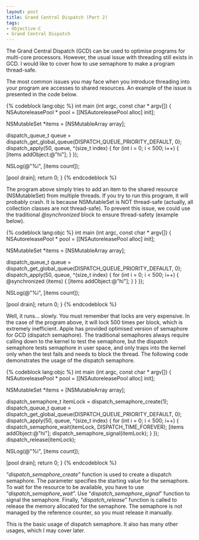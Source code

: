 ```yaml
---
layout: post
title: Grand Central Dispatch (Part 2)
tags:
- Objective-C
- Grand Central Dispatch
---
```



The Grand Central Dispatch (GCD) can be used to optimise programs for multi-core processors. However, the usual issue with threading still exists in GCD. I would like to cover how to use semaphore to make a program thread-safe.

<!--more-->

The most common issues you may face when you introduce threading into your program are accesses to shared resources. An example of the issue is presented in the code below.

{% codeblock lang:objc %}
int main (int argc, const char * argv[]) {
   NSAutoreleasePool * pool = [[NSAutoreleasePool alloc] init];

   NSMutableSet *items = [NSMutableArray array];

   dispatch_queue_t queue =
      dispatch_get_global_queue(DISPATCH_QUEUE_PRIORITY_DEFAULT, 0);
   dispatch_apply(50, queue,
         ^(size_t index) {
            for (int i = 0; i < 500; i++) {
               [items addObject:@"hi"];
            }
         });

   NSLog(@"%i", [items count]);

   [pool drain];
   return 0;
}
{% endcodeblock %}

The program above simply tries to add an item to the shared resource (NSMutableSet) from multiple threads. If you try to run this program, it will probably crash. It is because NSMutableSet is NOT thread-safe (actually, all collection classes are not thread-safe). To prevent this issue, we could use the traditional *@synchronized* block to ensure thread-safety (example below).

{% codeblock lang:objc %}
int main (int argc, const char * argv[]) {
   NSAutoreleasePool * pool = [[NSAutoreleasePool alloc] init];

   NSMutableSet *items = [NSMutableArray array];

   dispatch_queue_t queue =
      dispatch_get_global_queue(DISPATCH_QUEUE_PRIORITY_DEFAULT, 0);
   dispatch_apply(50, queue,
         ^(size_t index) {
            for (int i = 0; i < 500; i++) {
               @synchronized (items) {
                  [items addObject:@"hi"];
               }
            }
         });

   NSLog(@"%i", [items count]);

   [pool drain];
   return 0;
}
{% endcodeblock %}

Well, it runs... slowly. You must remember that locks are very expensive. In the case of the program above, it will lock 500 times per block, which is extremely inefficient. Apple has provided optimised version of semaphore for GCD (dispatch semaphore). The traditional semaphores always require calling down to the kernel to test the semaphore, but the dispatch semaphore tests semaphore in user space, and only traps into the kernel only when the test fails and needs to block the thread. The following code demonstrates the usage of the dispatch semaphore.

{% codeblock lang:objc %}
int main (int argc, const char * argv[]) {
   NSAutoreleasePool * pool = [[NSAutoreleasePool alloc] init];

   NSMutableSet *items = [NSMutableArray array];

   dispatch_semaphore_t itemLock = dispatch_semaphore_create(1);
   dispatch_queue_t queue =
      dispatch_get_global_queue(DISPATCH_QUEUE_PRIORITY_DEFAULT, 0);
   dispatch_apply(50, queue,
         ^(size_t index) {
            for (int i = 0; i < 500; i++) {
               dispatch_semaphore_wait(itemLock, DISPATCH_TIME_FOREVER);
               [items addObject:@"hi"];
               dispatch_semaphore_signal(itemLock);
            }
         });
   dispatch_release(itemLock);

   NSLog(@"%i", [items count]);

   [pool drain];
   return 0;
}
{% endcodeblock %}

“*dispatch_semaphore_create*” function is used to create a dispatch semaphore. The parameter specifies the starting value for the semaphore. To wait for the resource to be available, you have to use “*dispatch_semaphore_wait*”. Use “*dispatch_semaphore_signal*” function to signal the semaphore. Finally, “*dispatch_release*” function is called to release the memory allocated for the semaphore. The semaphore is not managed by the reference counter, so you must release it manually.

This is the basic usage of dispatch semaphore. It also has many other usages, which I may cover later.
